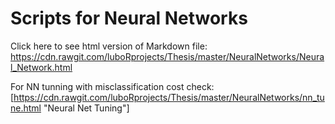# Scripts for Neural Networks
Click here to see html version of Markdown file:
https://cdn.rawgit.com/luboRprojects/Thesis/master/NeuralNetworks/Neural_Network.html

For NN tunning with misclassification cost check: 
[https://cdn.rawgit.com/luboRprojects/Thesis/master/NeuralNetworks/nn_tune.html "Neural Net Tuning"]
